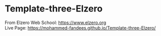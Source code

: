 # Template-three-Elzero
From Elzero Web School: https://www.elzero.org <br>
Live Page: https://mohammed-fandees.github.io/Template-three-Elzero/
